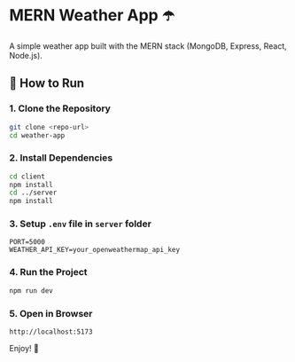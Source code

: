 # MERN Weather App ☂️

A simple weather app built with the MERN stack (MongoDB, Express, React, Node.js).

## 🚀 How to Run

### 1. Clone the Repository
```sh
git clone <repo-url>
cd weather-app
```

### 2. Install Dependencies
```sh
cd client  
npm install  
cd ../server  
npm install  
```

### 3. Setup `.env` file in `server` folder
```env
PORT=5000  
WEATHER_API_KEY=your_openweathermap_api_key
```

### 4. Run the Project
```sh
npm run dev
```

### 5. Open in Browser
```
http://localhost:5173
```

Enjoy! 🚀
